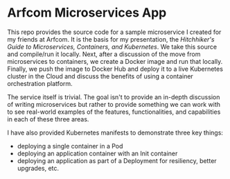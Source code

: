 # Arfcom Microservices App

This repo provides the source code for a sample microservice I created for my friends at Arfcom. It is the basis for my presentation, the *Hitchhiker's Guide to Microservices, Containers, and Kubernetes*. We take this source and compile/run it locally. Next, after a discussion of the move from microservices to containers, we create a Docker image and run that locally. Finally, we push the image to Docker Hub and deploy it to a live Kubernetes cluster in the Cloud and discuss the benefits of using a container orchestration platform.

The service itself is trivial. The goal isn't to provide an in-depth discussion of writing microservices but rather to provide something we can work with to see real-world examples of the features, functionalities, and capabilities in each of these three areas.

I have also provided Kubernetes manifests to demonstrate three key things:

- deploying a single container in a Pod
- deploying an application container with an Init container
- deploying an application as part of a Deployment for resiliency, better upgrades, etc.